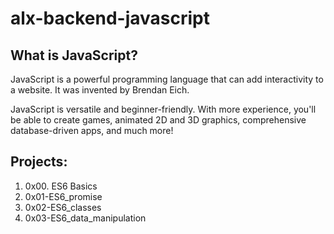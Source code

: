 # alx-backend-javascript

## What is JavaScript?
JavaScript is a powerful programming language that can add interactivity to a website. It was invented by Brendan Eich.

JavaScript is versatile and beginner-friendly. With more experience, you'll be able to create games, animated 2D and 3D graphics, comprehensive database-driven apps, and much more!

## Projects:
1. 0x00. ES6 Basics
2. 0x01-ES6_promise
3. 0x02-ES6_classes
4. 0x03-ES6_data_manipulation
